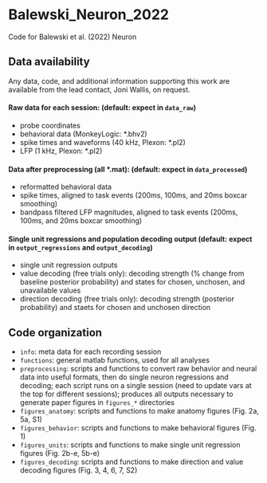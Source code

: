 # Balewski_Neuron_2022
Code for Balewski et al. (2022) Neuron


## Data availability
Any data, code, and additional information supporting this work are available from the lead contact, Joni Wallis, on request.

#### Raw data for each session: (default: expect in `data_raw`)
- probe coordinates
- behavioral data (MonkeyLogic: *.bhv2)
- spike times and waveforms (40 kHz, Plexon: *.pl2)
- LFP (1 kHz, Plexon: *.pl2)

#### Data after preprocessing (all *.mat): (default: expect in `data_processed`)
- reformatted behavioral data
- spike times, aligned to task events (200ms, 100ms, and 20ms boxcar smoothing)
- bandpass filtered LFP magnitudes, aligned to task events (200ms, 100ms, and 20ms boxcar smoothing)

#### Single unit regressions and population decoding output (default: expect in `output_regressions` and `output_decoding`)
- single unit regression outputs 
- value decoding (free trials only): decoding strength (% change from baseline posterior probability) and states for chosen, unchosen, and unavailable values
- direction decoding (free trials only): decoding strength (posterior probability) and staets for chosen and unchosen direction

## Code organization
 - `info`: meta data for each recording session
 - `functions`: general matlab functions, used for all analyses
 - `preprocessing`: scripts and functions to convert raw behavior and neural data into useful formats, then do single neuron regressions and decoding; each script runs on a single session (need to update vars at the top for different sessions); produces all outputs necessary to generate paper figures in `figures_*` directories
 - `figures_anatomy`: scripts and functions to make anatomy figures (Fig. 2a, 5a, S1)
 - `figures_behavior`: scripts and functions to make behavioral figures (Fig. 1)
 - `figures_units`: scripts and functions to make single unit regression figures (Fig. 2b-e, 5b-e)
 - `figures_decoding`: scripts and functions to make direction and value decoding figures (Fig. 3, 4, 6, 7, S2)
